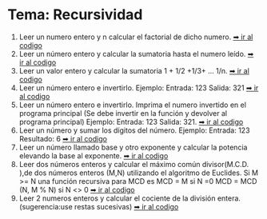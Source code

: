 # Tema: Recursividad

 1. Leer un numero entero y n calcular el factorial de dicho numero. [➡ ir al codigo](https://github.com/iamcarlosmunoz/estructura-de-datos-no-lineales/blob/main/recursividad/ejercicio_01.java)
 2. Leer un número entero y calcular la sumatoria hasta el numero leído. [➡ ir al codigo](https://github.com/iamcarlosmunoz/estructura-de-datos-no-lineales/blob/main/recursividad/ejercicio_02.java)
 3. Leer un valor entero y calcular la sumatoria 1 + 1/2 +1/3+ … 1/n. [➡ ir al codigo](https://github.com/iamcarlosmunoz/estructura-de-datos-no-lineales/blob/main/recursividad/ejercicio_03.java)
 4. Leer un número entero e invertirlo. Ejemplo: Entrada: 123 Salida: 321 [➡ ir al codigo](https://github.com/iamcarlosmunoz/estructura-de-datos-no-lineales/blob/main/recursividad/ejercicio_04.java)
 5. Leer un número entero e invertirlo. Imprima el numero invertido en el programa principal (Se debe invertir en la función y devolver al programa principal) Ejemplo: Entrada: 123 Salida: 321. [➡ ir al codigo](https://github.com/iamcarlosmunoz/estructura-de-datos-no-lineales/blob/main/recursividad/ejercicio_05.java)
 6. Leer un número y sumar los dígitos del número. Ejemplo: Entrada: 123 Resultado: 6 [➡ ir al codigo](https://github.com/iamcarlosmunoz/estructura-de-datos-no-lineales/blob/main/recursividad/ejercicio_06.java)
 7. Leer un número llamado base y otro exponente y calcular la potencia elevando la base al exponente. [➡ ir al codigo](https://github.com/iamcarlosmunoz/estructura-de-datos-no-lineales/blob/main/recursividad/ejercicio_07.java)
 8. Leer dos números enteros y calcular el máximo común divisor(M.C.D. ),de dos números enteros (M,N) utilizando el algoritmo de Euclides. Si M >= N una función recursiva para MCD es MCD = M si N =0 MCD = MCD (N, M % N) si N <> 0 [➡ ir al codigo](https://github.com/iamcarlosmunoz/estructura-de-datos-no-lineales/blob/main/recursividad/ejercicio_08.java)
 9. Leer 2 numeros enteros y calcular el cociente de la división entera.(sugerencia:use restas sucesivas) [➡ ir al codigo](https://github.com/iamcarlosmunoz/estructura-de-datos-no-lineales/blob/main/recursividad/ejercicio_09.java)
